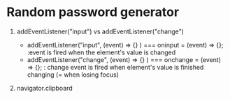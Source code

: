 # Random password generator

1. addEventListener("input") vs addEventListener("change")

   - addEventListener("input", (event) => {} ) === oninput = (event) => {};
     :event is fired when the element's value is changed
   - addEventListener("change", (event) => {} ) === onchange = (event) => {};
     : change event is fired when element's value is finished changing (= when losing focus)

2. navigator.clipboard
